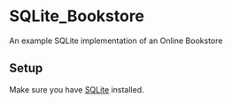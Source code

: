 # SQLite_Bookstore
An example SQLite implementation of an Online Bookstore

## Setup
Make sure you have [SQLite](https://www.sqlite.org/download.html) installed.
